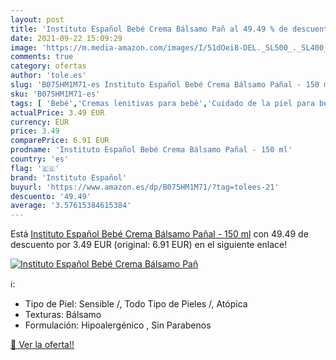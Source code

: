 ```yaml
---
layout: post
title: 'Instituto Español Bebé Crema Bálsamo Pañ al 49.49 % de descuento'
date: 2021-09-22 15:09:29
image: 'https://m.media-amazon.com/images/I/51dOei8-DEL._SL500_._SL400_.jpg'
comments: true
category: ofertas
author: 'tole.es'
slug: 'B075HM1M71-es Instituto Español Bebé Crema Bálsamo Pañal - 150 ml'
sku: 'B075HM1M71-es'
tags: [ 'Bebé','Cremas lenitivas para bebé','Cuidado de la piel para bebé','Higiene y cuidado','bebé','instituto español','pañal', ]
actualPrice: 3.49 EUR
currency: EUR
price: 3.49
comparePrice: 6.91 EUR
prodname: 'Instituto Español Bebé Crema Bálsamo Pañal - 150 ml'
country: 'es'
flag: '🇪🇸'
brand: 'Instituto Español'
buyurl: 'https://www.amazon.es/dp/B075HM1M71/?tag=tolees-21'
descuento: '49.49'
average: '3.57615384615384'
---
```


Está [Instituto Español Bebé Crema Bálsamo Pañal - 150 ml](https://www.amazon.es/dp/B075HM1M71/?tag=tolees-21) con 49.49 de descuento por 3.49 EUR (original: 6.91 EUR) en el siguiente enlace!

[![Instituto Español Bebé Crema Bálsamo Pañ](https://m.media-amazon.com/images/I/51dOei8-DEL._SL500_._SL400_.jpg)](https://www.amazon.es/dp/B075HM1M71/?tag=tolees-21)

ℹ️:

- Tipo de Piel: Sensible /, Todo Tipo de Pieles /, Atópica
- Texturas: Bálsamo
- Formulación: Hipoalergénico , Sin Parabenos

[🛒 Ver la oferta!!](https://www.amazon.es/dp/B075HM1M71/?tag=tolees-21)

